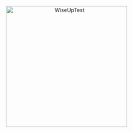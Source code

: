 <p align="center">
  <img src="https://imgur.com/sGkWVXOhttps://imgur.com/TinMFQH.png" width="320" title="WiseUpTest">
</p>
